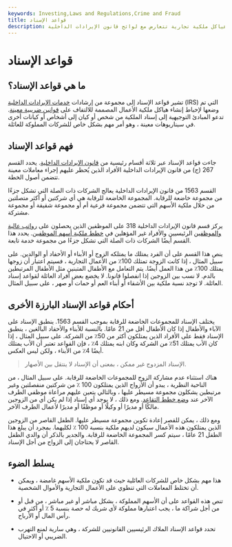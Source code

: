 ```yaml
---
keywords: Investing,Laws and Regulations,Crime and Fraud
title: قواعد الإسناد
description: تسعى قواعد الإسناد إلى منع إنشاء هياكل ملكية تجارية تتعارض مع لوائح قانون الإيرادات الداخلية.
---
```


# قواعد الإسناد
## ما هي قواعد الإسناد؟

تشير قواعد الإسناد إلى مجموعة من إرشادات [خدمات الإيرادات الداخلية](/irs) (IRS) التي تم وضعها لإحباط إنشاء هياكل ملكية الأعمال المصممة للالتفاف على [قوانين ضريبية معينة](/tax-code). تدعو المبادئ التوجيهية إلى إسناد الملكية من شخص أو كيان إلى أشخاص أو كيانات أخرى في سيناريوهات معينة ، وهو أمر مهم بشكل خاص للشركات المملوكة للعائلة.

## فهم قواعد الإسناد

جاءت قواعد الإسناد عبر ثلاثة أقسام رئيسية من [قانون الإيرادات الداخلية](/internal-revenue-code). يحدد القسم 267 (ج) من قانون الإيرادات الداخلية الأفراد الذين يُحظر عليهم إجراء معاملات معينة تتضمن أصول الخطة.

القسم 1563 من قانون الإيرادات الداخلية يعالج الشركات ذات الصلة التي تشكل جزءًا من مجموعة خاضعة للرقابة. المجموعة الخاضعة للرقابة هي أي شركتين أو أكثر متصلتين من خلال ملكية الأسهم التي تتضمن مجموعة فرعية أم أو مجموعة شقيقة أو مجموعة مشتركة.

يركز قسم قانون الإيرادات الداخلية 318 على الموظفين الذين يحصلون على [رواتب عالية والموظفين](/highly-compensated-employee) الرئيسيين والأفراد غير المؤهلين في [خطط ملكية أسهم الموظفين](/esop). يحدد هذا القسم أيضًا الشركات ذات الصلة التي تشكل جزءًا من مجموعة خدمة تابعة.

ينص هذا القسم على أن الفرد يمتلك ما يمتلكه الزوج أو الأبناء أو الأحفاد أو الوالدين. على سبيل المثال ، إذا كانت الزوجة تمتلك 100٪ من الأعمال التجارية ، فسيتم اعتبار أن زوجها يمتلك 100٪ من هذا العمل أيضًا. يتم التعامل مع الأطفال المتبنين مثل الأطفال المرتبطين بالدم. لا نسب بين الزوجين إذا انفصلوا قانونا. لا يخضع بعض أفراد العائلة لقواعد إسناد العائلة. لا توجد نسبة ملكية بين الأشقاء أو أبناء العم أو حمات أو صهر ، على سبيل المثال.

## أحكام قواعد الإسناد البارزة الأخرى

يختلف الإسناد للمجموعات الخاضعة للرقابة بموجب القسم 1563. ينطبق الإسناد على الآباء والأطفال إذا كان الأطفال أقل من 21 عامًا. بالنسبة للأبناء والأحفاد البالغين ، ينطبق الإسناد فقط على الأفراد الذين يمتلكون أكثر من 50٪ من الشركة. على سبيل المثال ، إذا كان الأب يمتلك 51٪ من الشركة وكان ابنه يمتلك 4٪ ، فإن القواعد تعتبر أن الأب يمتلك أيضًا 4٪ من الأبناء ، ولكن ليس العكس.

> الإسناد المزدوج غير ممكن ، بمعنى أن الإسناد لا ينتقل بين الأصهار.

>

هناك استثناء عدم مشاركة الزوج للمجموعات الخاضعة للرقابة. على سبيل المثال ، من الناحية النظرية ، يبدو أن الأزواج الذين يمتلكون 100 ٪ من شركتين منفصلتين وغير مرتبطين يشكلون مجموعة مسيطر عليها ، وبالتالي يتعين عليهم مراعاة موظفي الطرف الآخر عند [وضع خطط التقاعد](/retirement-planning). ومع ذلك ، لا يوجد أي إسناد إذا لم يكن أي من الزوجين مالكًا أو مديرًا أو وكيلًا أو موظفًا أو مديرًا لأعمال الطرف الآخر.

ومع ذلك ، يمكن للقصر إعادة تكوين مجموعة مسيطر عليها. الطفل القاصر من الزوجين الذين يمتلكون هذه الأعمال سيكون لديهم ملكية بنسبة 100 ٪ لكليهما. بمجرد أن يبلغ هذا الطفل 21 عامًا ، سيتم كسر المجموعة الخاضعة للرقابة. والجدير بالذكر أن والدي الطفل القاصر لا يحتاجان إلى الزواج من أجل الإسناد.

## يسلط الضوء

- هذا مهم بشكل خاص للشركات العائلية حيث قد تكون ملكية الأسهم غامضة ، ويمكن أن تختلط المعاملات التي تنطوي على الأعمال التجارية والأموال الشخصية.

- تنص هذه القواعد على أن الأسهم المملوكة ، بشكل مباشر أو غير مباشر ، من قبل أو من أجل شراكة ما ، يجب اعتبارها مملوكة لأي شريك له حصة بنسبة 5 ٪ أو أكثر في رأس المال أو الأرباح.

- تحدد قواعد الإسناد الملاك الرئيسيين القانونيين للشركة ، وهي سارية لمنع التهرب الضريبي أو الاحتيال.

